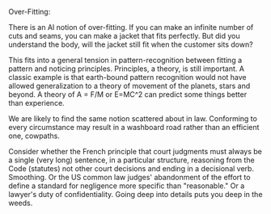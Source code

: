 Over-Fitting:

There is an AI notion of over-fitting.  If you can make an infinite number of cuts and seams, you can make a jacket that fits perfectly.  But did you understand the body, will the jacket still fit when the customer sits down?

This fits into a general tension in pattern-recognition between fitting a pattern and noticing principles.  Principles, a theory, is still important.  A classic example is that earth-bound pattern recognition would not have allowed generalization to a theory of movement of the planets, stars and beyond.  A theory of A = F/M or E=MC^2 can predict some things better than experience.

We are likely to find the same notion scattered about in law. Conforming to every circumstance may result in a washboard road rather than an efficient one, cowpaths. 

Consider whether the French principle that court judgments must always be a single (very long) sentence, in a particular structure, reasoning from the Code (statutes) not other court decisions and ending in a decisional verb.  Smoothing.  Or the US common law judges' abandonment of the effort to define a standard for negligence more specific than "reasonable."  Or a lawyer's duty of confidentiality.  Going deep into details puts you deep in the weeds.

